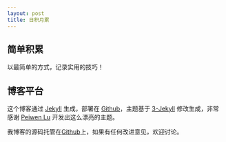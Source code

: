 ```yaml
---
layout: post
title: 日积月累
---
```


## 简单积累

以最简单的方式，记录实用的技巧！

## 博客平台

这个博客通过 [Jekyll](http://jekyllrb.com/) 生成，部署在 [Github](https://pages.github.com)，主题基于 [3-Jekyll](https://github.com/P233/3-Jekyll) 修改生成，非常感谢 [Peiwen Lu](https://github.com/P233) 开发出这么漂亮的主题。

我博客的源码托管在[Github](https://github.com/justinding/justinding.github.io)上，如果有任何改进意见，欢迎讨论。


